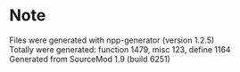 # Note
Files were generated with npp-generator (version 1.2.5)  
Totally were generated: function 1479, misc 123, define 1164  
Generated from SourceMod 1.9 (build 6251)
